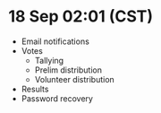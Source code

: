 18 Sep 02:01 (CST)
===================

- Email notifications
- Votes
  - Tallying
  - Prelim distribution
  - Volunteer distribution
- Results
- Password recovery
